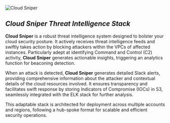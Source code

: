 ![Cloud Sniper](../../images/logo.png "Cloud Sniper")

## *Cloud Sniper Threat Intelligence Stack*

**Cloud Sniper** is a robust threat intelligence system designed to bolster your cloud security posture. It actively receives threat intelligence feeds and swiftly takes action by blocking attackers within the VPCs of affected instances. Particularly adept at identifying Command and Control (C2) activity, **Cloud Sniper** generates actionable insights, triggering an analytics function for beaconing detection.

When an attack is detected, **Cloud Sniper** generates detailed Slack alerts, providing comprehensive information about the attacker and contextual details of the cloud resources involved. It ensures transparency and facilitates swift response by storing Indicators of Compromise (IOCs) in S3, seamlessly integrated with the ELK stack for further analysis.

This adaptable stack is architected for deployment across multiple accounts and regions, following a hub-spoke format for scalable and efficient security operations.
